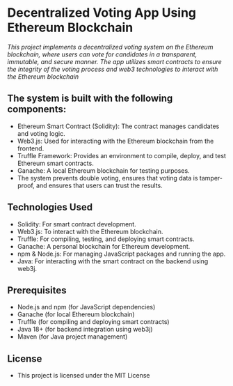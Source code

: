 
# **Decentralized Voting App Using Ethereum Blockchain**

*This project implements a decentralized voting system on the Ethereum blockchain, where users can vote for candidates in a transparent, immutable, and secure manner. The app utilizes smart contracts to ensure the integrity of the voting process and web3 technologies to interact with the Ethereum blockchain*

## The system is built with the following components:

* Ethereum Smart Contract (Solidity): The contract manages candidates and voting logic.
* Web3.js: Used for interacting with the Ethereum blockchain from the frontend.
* Truffle Framework: Provides an environment to compile, deploy, and test Ethereum smart contracts.
* Ganache: A local Ethereum blockchain for testing purposes.
* The system prevents double voting, ensures that voting data is tamper-proof, and ensures that users can trust the results.

## Technologies Used
* Solidity: For smart contract development.
* Web3.js: To interact with the Ethereum blockchain.
* Truffle: For compiling, testing, and deploying smart contracts.
* Ganache: A personal blockchain for Ethereum development.
* npm & Node.js: For managing JavaScript packages and running the app.
* Java: For interacting with the smart contract on the backend using web3j.


## Prerequisites
* Node.js and npm (for JavaScript dependencies)
* Ganache (for local Ethereum blockchain)
* Truffle (for compiling and deploying smart contracts)
* Java 18+ (for backend integration using web3j)
* Maven (for Java project management)

## License
* This project is licensed under the MIT License 
